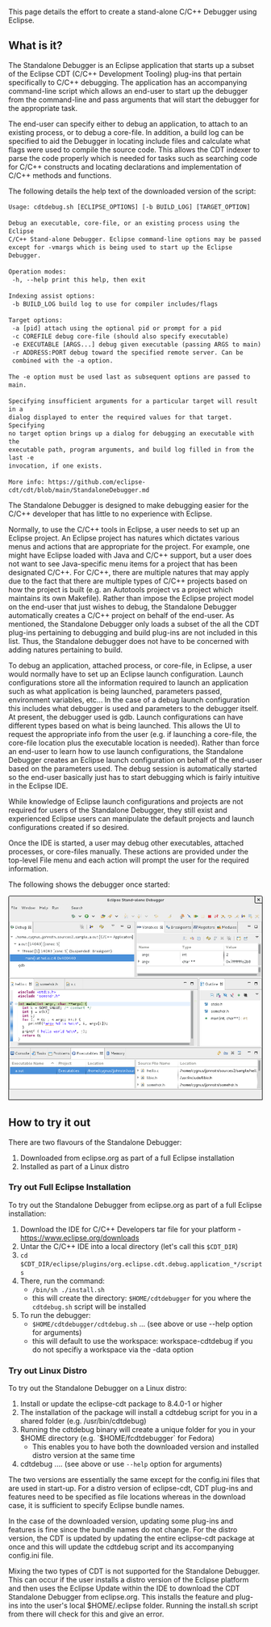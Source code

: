 This page details the effort to create a stand-alone C/C++ Debugger using Eclipse.

## What is it?

The Standalone Debugger is an Eclipse application that starts up a subset of the Eclipse CDT (C/C++ Development Tooling) plug-ins that pertain specifically to C/C++ debugging.
The application has an accompanying command-line script which allows an end-user to start up the debugger from the command-line and pass arguments that will start the debugger for the appropriate task.

The end-user can specify either to debug an application, to attach to an existing process, or to debug a core-file.
In addition, a build log can be specified to aid the Debugger in locating include files and calculate what flags were used to compile the source code.
This allows the CDT indexer to parse the code properly which is needed for tasks such as searching code for C/C++ constructs and locating declarations and implementation of C/C++ methods and functions.

The following details the help text of the downloaded version of the script:

```
Usage: cdtdebug.sh [ECLIPSE_OPTIONS] [-b BUILD_LOG] [TARGET_OPTION]

Debug an executable, core-file, or an existing process using the Eclipse
C/C++ Stand-alone Debugger. Eclipse command-line options may be passed
except for -vmargs which is being used to start up the Eclipse Debugger.

Operation modes:
 -h, --help print this help, then exit

Indexing assist options:
 -b BUILD_LOG build log to use for compiler includes/flags

Target options:
 -a [pid] attach using the optional pid or prompt for a pid
 -c COREFILE debug core-file (should also specify executable)
 -e EXECUTABLE [ARGS...] debug given executable (passing ARGS to main)
 -r ADDRESS:PORT debug toward the specified remote server. Can be
 combined with the -a option.

The -e option must be used last as subsequent options are passed to main.

Specifying insufficient arguments for a particular target will result in a
dialog displayed to enter the required values for that target. Specifying
no target option brings up a dialog for debugging an executable with the
executable path, program arguments, and build log filled in from the last -e
invocation, if one exists.

More info: https://github.com/eclipse-cdt/cdt/blob/main/StandaloneDebugger.md
```

The Standalone Debugger is designed to make debugging easier for the C/C++ developer that has little to no experience with Eclipse.

Normally, to use the C/C++ tools in Eclipse, a user needs to set up an Eclipse project.
An Eclipse project has natures which dictates various menus and actions that are appropriate for the project.
For example, one might have Eclipse loaded with Java and C/C++ support, but a user does not want to see Java-specific menu items for a project that has been designated C/C++.
For C/C++, there are multiple natures that may apply due to the fact that there are multiple types of C/C++ projects based on how the project is built (e.g.
an Autotools project vs a project which maintains its own Makefile).
Rather than impose the Eclipse project model on the end-user that just wishes to debug, the Standalone Debugger automatically creates a C/C++ project on behalf of the end-user.
As mentioned, the Standalone Debugger only loads a subset of the all the CDT plug-ins pertaining to debugging and build plug-ins are not included in this list.
Thus, the Standalone debugger does not have to be concerned with adding natures pertaining to build.

To debug an application, attached process, or core-file, in Eclipse, a user would normally have to set up an Eclipse launch configuration.
Launch configurations store all the information required to launch an application such as what application is being launched, parameters passed, environment variables, etc...
In the case of a debug launch configuration this includes what debugger is used and parameters to the debugger itself.
At present, the debugger used is gdb.
Launch configurations can have different types based on what is being launched.
This allows the UI to request the appropriate info from the user (e.g.
if launching a core-file, the core-file location plus the executable location is needed).
Rather than force an end-user to learn how to use launch configurations, the Standalone Debugger creates an Eclipse launch configuration on behalf of the end-user based on the parameters used.
The debug session is automatically started so the end-user basically just has to start debugging which is fairly intuitive in the Eclipse IDE.

While knowledge of Eclipse launch configurations and projects are not required for users of the Standalone Debugger, they still exist and experienced Eclipse users can manipulate the default projects and launch configurations created if so desired.

Once the IDE is started, a user may debug other executables, attached processes, or core-files manually.
These actions are provided under the top-level File menu and each action will prompt the user for the required information.

The following shows the debugger once started:

![StandaloneDebuggerScreenshot.png](images/StandaloneDebuggerScreenshot.png "StandaloneDebuggerScreenshot.png")

## How to try it out

There are two flavours of the Standalone Debugger:

1. Downloaded from eclipse.org as part of a full Eclipse installation
1. Installed as part of a Linux distro

### Try out Full Eclipse Installation

To try out the Standalone Debugger from eclipse.org as part of a full
Eclipse installation:

1. Download the IDE for C/C++ Developers tar file for your platform - <https://www.eclipse.org/downloads>
2. Untar the C/C++ IDE into a local directory (let's call this `$CDT_DIR`)
3. `cd $CDT_DIR/eclipse/plugins/org.eclipse.cdt.debug.application_*/scripts`
4. There, run the command:
    - `/bin/sh ./install.sh`
    - this will create the directory: `$HOME/cdtdebugger` for you where
      the `cdtdebug.sh` script will be installed
5. To run the debugger:
    - `$HOME/cdtdebugger/cdtdebug.sh` ... (see above or use --help option for arguments)
    - this will default to use the workspace: workspace-cdtdebug if you do not specifiy a workspace via the -data option

### Try out Linux Distro

To try out the Standalone Debugger on a Linux distro:

1. Install or update the eclipse-cdt package to 8.4.0-1 or higher
2. The installation of the package will install a cdtdebug script for you in a shared folder (e.g. /usr/bin/cdtdebug)
3. Running the cdtdebug binary will create a unique folder for you in your $HOME directory (e.g. `$HOME/fcdtdebugger` for Fedora)
    - This enables you to have both the downloaded version and installed distro version at the same time
4. cdtdebug .... (see above or use `--help` option for arguments)

The two versions are essentially the same except for the config.ini files that are used in start-up.
For a distro version of eclipse-cdt, CDT plug-ins and features need to be specified as file locations whereas in the download case, it is sufficient to specify Eclipse bundle names.

In the case of the downloaded version, updating some plug-ins and features is fine since the bundle names do not change.
For the distro version, the CDT is updated by updating the entire eclipse-cdt package at once and this will update the cdtdebug script and its accompanying config.ini file.

Mixing the two types of CDT is not supported for the Standalone Debugger.
This can occur if the user installs a distro version of the Eclipse platform and then uses the Eclipse Update within the IDE to download the CDT Standalone Debugger from eclipse.org.
This installs the feature and plug-ins into the user's local $HOME/.eclipse folder.
Running the install.sh script from there will check for this and give an error.
